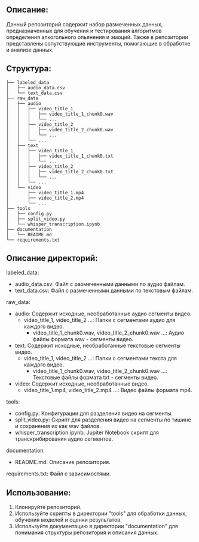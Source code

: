 ## Описание:

Данный репозиторий содержит набор размеченных данных, предназначенных для обучения и тестирования алгоритмов определения 
алкогольного опьянения и эмоций. Также в репозитории представлены сопутствующие инструменты, помогающие в обработке и анализе данных.

## Структура:
```
├── labeled_data
│   ├── audio_data.csv
│   └── text_data.csv
├── raw_data
│   ├── audio
│   │   ├── video_title_1
│   │   │   ├── video_title_1_chunk0.wav
│   │   │   └── ...
│   │   ├── video_title_2
│   │   │   ├── video_title_2_chunk0.wav
│   │   │   └── ...
│   │   └── ...
│   ├── text
│   │   ├── video_title_1
│   │   │   ├── video_title_1_chunk0.txt
│   │   │   └── ...
│   │   ├── video_title_2
│   │   │   ├── video_title_2_chunk0.txt
│   │   │   └── ...
│   │   └── ...
│   └── video
│       ├── video_title_1.mp4
│       ├── video_title_2.mp4
│       └── ...
├── tools
│   ├── config.py
│   ├── split_video.py
│   └── whisper_transcription.ipynb
├── documentation
│   └── README.md
└── requirements.txt
```

## Описание директорий:

labeled_data:
- audio_data.csv: Файл с размеченными данными по аудио файлам.
- text_data.csv: Файл с размеченными данными по текстовым файлам.

raw_data:
- audio: Содержит исходные, необработанные аудио сегменты видео.
  - video_title_1, video_title_2 ...: Папки с сегментами аудио для каждого видео.
    - video_title_1_chunk0.wav, video_title_2_chunk0.wav ...: Аудио файлы формата wav - сегменты видео.
- text: Содержит исходные, необработанные текстовые сегменты видео.
  - video_title_1, video_title_2 ...: Папки с сегментами текста для каждого видео.
    - video_title_1_chunk0.wav, video_title_2_chunk0.wav ...: Текстовые файлы формата txt - сегменты видео.
- video: Содержит исходные, необработанные видео.
  - video_title_1.mp4, video_title_2.mp4 ...: Видео файлы формата mp4.

tools:
  - config.py: Конфигурации для разделения видео на сегменты.
  - split_video.py: Скрипт для разделения видео на сегменты по тишине и сохранения их как wav файлов.
  - whisper_transcription.ipynb: Jupiter Notebook скрипт для транскрибирования аудио сегментов.

documentation:
  - README.md: Описание репозитория.

requirements.txt: Файл с зависимостями.

## Использование:

1. Клонируйте репозиторий.
2. Используйте скрипты в директории "tools" для обработки данных, обучения моделей и оценки результатов.
3. Используйте документацию в директории "documentation" для понимания структуры репозитория и описания данных.
